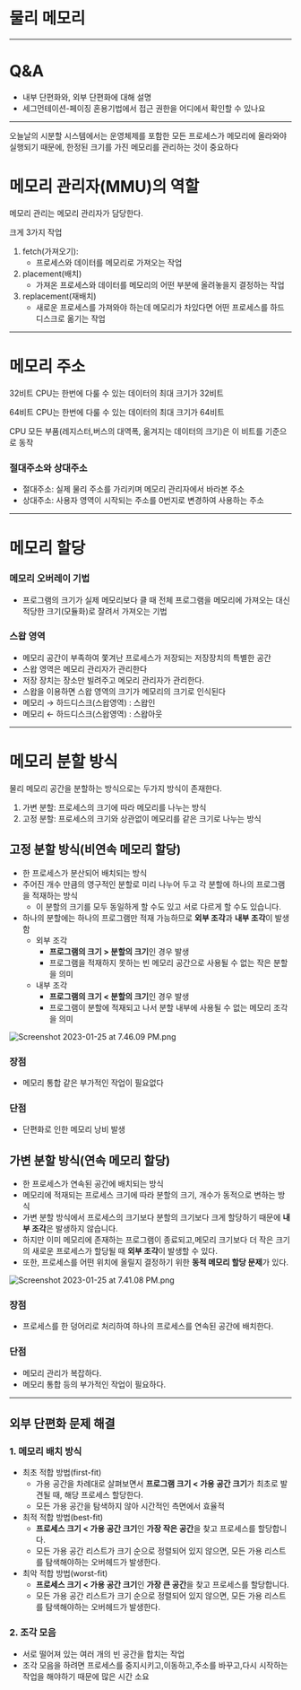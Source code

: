 # 물리 메모리

---

# Q&A

- 내부 단편화와, 외부 단편화에 대해 설명
- 세그먼테이션-페이징 혼용기법에서 접근 권한을 어디에서 확인할 수 있나요

---

오늘날의 시분할 시스템에서는 운영체제를 포함한 모든 프로세스가 메모리에 올라와야 실행되기 때문에, 한정된 크기를 가진 메모리를 관리하는 것이 중요하다

# 메모리 관리자(MMU)의 역할

 

메모리 관리는 메모리 관리자가 담당한다.

크게 3가지 작업

1. fetch(가져오기):
    - 프로세스와 데이터를 메모리로 가져오는 작업
2. placement(배치)
    - 가져온 프로세스와 데이터를 메모리의 어떤 부분에 올려놓을지 결정하는 작업
3. replacement(재배치)
    - 새로운 프로세스를 가져와야 하는데 메모리가 차있다면 어떤 프로세스를 하드디스크로 옮기는 작업

---

# 메모리 주소

32비트 CPU는 한번에 다룰 수 있는 데이터의 최대 크기가 32비트

64비트 CPU는 한번에 다룰 수 있는 데이터의 최대 크기가 64비트

CPU 모든 부품(레지스터,버스의 대역폭, 옮겨지는 데이터의 크기)은 이 비트를 기준으로 동작

### 절대주소와 상대주소

- 절대주소: 실제 물리 주소를 가리키며 메모리 관리자에서 바라본 주소
- 상대주소: 사용자 영역이 시작되는 주소를 0번지로 변경하여 사용하는 주소

---

# 메모리 할당

### 메모리 오버레이 기법

- 프로그램의 크기가 실제 메모리보다 클 때 전체 프로그램을 메모리에 가져오는 대신 적당한 크기(모듈화)로 잘려서 가져오는 기법

### 스왑 영역

- 메모리 공간이 부족하여 쫓겨난 프로세스가 저장되는 저장장치의 특별한 공간
- 스왑 영역은 메모리 관리자가 관리한다
- 저장 장치는 장소만 빌려주고 메모리 관리자가 관리한다.
- 스왑을 이용하면 스왑 영역의 크기가 메모리의 크기로 인식된다
- 메모리 → 하드디스크(스왑영역) : 스왑인
- 메모리 ← 하드디스크(스왑영역) : 스왑아웃

---

# 메모리 분할 방식

물리 메모리 공간을 분할하는 방식으로는 두가지 방식이 존재한다.

1. 가변 분할: 프로세스의 크기에 따라 메모리를 나누는 방식
2. 고정 분할: 프로세스의 크기와 상관없이 메모리를 같은 크기로 나누는 방식

## 고정 분할 방식(비연속 메모리 할당)

- 한 프로세스가 분산되어 배치되는 방식
- 주어진 개수 만큼의 영구적인 분할로 미리 나누어 두고 각 분할에 하나의 프로그램을 적재하는 방식
    - 이 분할의 크기를 모두 동일하게 할 수도 있고 서로 다르게 할 수도 있습니다.
- 하나의 분할에는 하나의 프로그램만 적재 가능하므로 **외부 조각**과 **내부 조각**이 발생함
    - 외부 조각
        - **프로그램의 크기 > 분할의 크기**인 경우 발생
        - 프로그램을 적재하지 못하는 빈 메모리 공간으로 사용될 수 없는 작은 분할을 의미
    - 내부 조각
        - **프로그램의 크기 < 분할의 크기**인 경우 발생
        - 프로그램이 분할에 적재되고 나서 분할 내부에 사용될 수 없는 메모리 조각을 의미

![Screenshot 2023-01-25 at 7.46.09 PM.png](https://s3-us-west-2.amazonaws.com/secure.notion-static.com/0d52d322-f647-4f04-b2af-79bb5ddf5484/Screenshot_2023-01-25_at_7.46.09_PM.png)

### 장점

- 메모리 통합 같은 부가적인 작업이 필요없다

### 단점

- 단편화로 인한 메모리 낭비 발생

## 가변 분할  방식(연속 메모리 할당)

- 한 프로세스가 연속된 공간에 배치되는 방식
- 메모리에 적재되는 프로세스 크기에 따라 분할의 크기, 개수가 동적으로 변하는 방식
- 가변 분할 방식에서 프로세스의 크기보다 분할의 크기보다 크게 할당하기 때문에 **내부 조각**은 발생하지 않습니다.
- 하지만 이미 메모리에 존재하는 프로그램이 종료되고,메모리 크기보다 더 작은 크기의 새로운 프로세스가 할당될 때 **외부 조각**이 발생할 수 있다.
- 또한, 프로세스를 어떤 위치에 올릴지 결정하기 위한 **동적 메모리 할당 문제**가 있다.

![Screenshot 2023-01-25 at 7.41.08 PM.png](https://s3-us-west-2.amazonaws.com/secure.notion-static.com/82aae7be-0400-4b13-ba4c-fce18b8f87af/Screenshot_2023-01-25_at_7.41.08_PM.png)

### 장점

- 프로세스를 한 덩어리로 처리하여 하나의 프로세스를 연속된 공간에 배치한다.

### 단점

- 메모리 관리가 복잡하다.
- 메모리 통합 등의 부가적인 작업이 필요하다.

---

## 외부 단편화 문제 해결

### 1. 메모리 배치 방식

- 최초 적합 방법(first-fit)
    - 가용 공간을 차례대로 살펴보면서 **프로그램 크기 < 가용 공간 크기**가 최초로 발견될 때, 해당 프로세스 할당한다.
    - 모든 가용 공간을 탐색하지 않아 시간적인 측면에서 효율적
- 최적 적합 방법(best-fit)
    - **프로세스 크기 < 가용 공간 크기**인 **가장 작은 공간**을 찾고 프로세스를 할당합니다.
    - 모든 가용 공간 리스트가 크기 순으로 정렬되어 있지 않으면, 모든 가용 리스트를 탐색해야하는 오버헤드가 발생한다.
- 최악 적합 방법(worst-fit)
    - **프로세스 크기 < 가용 공간 크기**인 **가장 큰 공간**을 찾고 프로세스를 할당합니다.
    - 모든 가용 공간 리스트가 크기 순으로 정렬되어 있지 않으면, 모든 가용 리스트를 탐색해야하는 오버헤드가 발생한다.

### 2. 조각 모음

- 서로 떨어져 있는 여러 개의 빈 공간을 합치는 작업
- 조각 모음을 하려면 프로세스를 중지시키고,이동하고,주소를 바꾸고,다시 시작하는 작업을 해야하기 때문에 많은 시간 소요